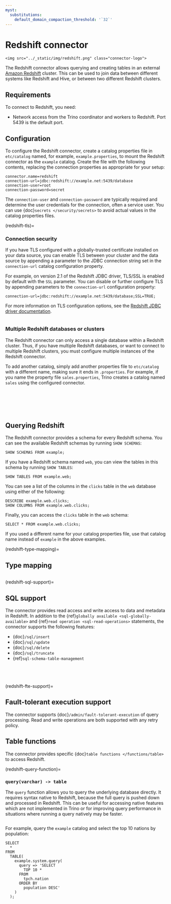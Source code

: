 ```yaml
---
myst:
  substitutions:
    default_domain_compaction_threshold: '`32`'
---
```


# Redshift connector

```{raw} html
<img src="../_static/img/redshift.png" class="connector-logo">
```

The Redshift connector allows querying and creating tables in an
external [Amazon Redshift](https://aws.amazon.com/redshift/) cluster. This can be used to join data between
different systems like Redshift and Hive, or between two different
Redshift clusters.

## Requirements

To connect to Redshift, you need:

- Network access from the Trino coordinator and workers to Redshift.
  Port 5439 is the default port.

## Configuration

To configure the Redshift connector, create a catalog properties file in
`etc/catalog` named, for example, `example.properties`, to mount the
Redshift connector as the `example` catalog. Create the file with the
following contents, replacing the connection properties as appropriate for your
setup:

```text
connector.name=redshift
connection-url=jdbc:redshift://example.net:5439/database
connection-user=root
connection-password=secret
```

The `connection-user` and `connection-password` are typically required and
determine the user credentials for the connection, often a service user. You can
use {doc}`secrets </security/secrets>` to avoid actual values in the catalog
properties files.

(redshift-tls)=

### Connection security

If you have TLS configured with a globally-trusted certificate installed on your
data source, you can enable TLS between your cluster and the data
source by appending a parameter to the JDBC connection string set in the
`connection-url` catalog configuration property.

For example, on version 2.1 of the Redshift JDBC driver, TLS/SSL is enabled by
default with the `SSL` parameter. You can disable or further configure TLS
by appending parameters to the `connection-url` configuration property:

```properties
connection-url=jdbc:redshift://example.net:5439/database;SSL=TRUE;
```

For more information on TLS configuration options, see the [Redshift JDBC driver
documentation](https://docs.aws.amazon.com/redshift/latest/mgmt/jdbc20-configuration-options.html#jdbc20-ssl-option).

```{include} jdbc-authentication.fragment
```

### Multiple Redshift databases or clusters

The Redshift connector can only access a single database within
a Redshift cluster. Thus, if you have multiple Redshift databases,
or want to connect to multiple Redshift clusters, you must configure
multiple instances of the Redshift connector.

To add another catalog, simply add another properties file to `etc/catalog`
with a different name, making sure it ends in `.properties`. For example,
if you name the property file `sales.properties`, Trino creates a
catalog named `sales` using the configured connector.

```{include} jdbc-common-configurations.fragment
```

```{include} query-comment-format.fragment
```

```{include} jdbc-domain-compaction-threshold.fragment
```

```{include} jdbc-procedures.fragment
```

```{include} jdbc-case-insensitive-matching.fragment
```

```{include} non-transactional-insert.fragment
```

## Querying Redshift

The Redshift connector provides a schema for every Redshift schema.
You can see the available Redshift schemas by running `SHOW SCHEMAS`:

```
SHOW SCHEMAS FROM example;
```

If you have a Redshift schema named `web`, you can view the tables
in this schema by running `SHOW TABLES`:

```
SHOW TABLES FROM example.web;
```

You can see a list of the columns in the `clicks` table in the `web` database
using either of the following:

```
DESCRIBE example.web.clicks;
SHOW COLUMNS FROM example.web.clicks;
```

Finally, you can access the `clicks` table in the `web` schema:

```
SELECT * FROM example.web.clicks;
```

If you used a different name for your catalog properties file, use that catalog
name instead of `example` in the above examples.

(redshift-type-mapping)=

## Type mapping

```{include} jdbc-type-mapping.fragment
```

(redshift-sql-support)=

## SQL support

The connector provides read access and write access to data and metadata in
Redshift. In addition to the {ref}`globally available
<sql-globally-available>` and {ref}`read operation <sql-read-operations>`
statements, the connector supports the following features:

- {doc}`/sql/insert`
- {doc}`/sql/update`
- {doc}`/sql/delete`
- {doc}`/sql/truncate`
- {ref}`sql-schema-table-management`

```{include} sql-update-limitation.fragment
```

```{include} sql-delete-limitation.fragment
```

```{include} alter-table-limitation.fragment
```

```{include} alter-schema-limitation.fragment
```

(redshift-fte-support)=

## Fault-tolerant execution support

The connector supports {doc}`/admin/fault-tolerant-execution` of query
processing. Read and write operations are both supported with any retry policy.

## Table functions

The connector provides specific {doc}`table functions </functions/table>` to
access Redshift.

(redshift-query-function)=

### `query(varchar) -> table`

The `query` function allows you to query the underlying database directly. It
requires syntax native to Redshift, because the full query is pushed down and
processed in Redshift. This can be useful for accessing native features which
are not implemented in Trino or for improving query performance in situations
where running a query natively may be faster.

```{include} query-passthrough-warning.fragment
```

For example, query the `example` catalog and select the top 10 nations by
population:

```
SELECT
  *
FROM
  TABLE(
    example.system.query(
      query => 'SELECT
        TOP 10 *
      FROM
        tpch.nation
      ORDER BY
        population DESC'
    )
  );
```

```{include} query-table-function-ordering.fragment
```

